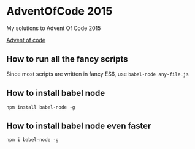 # AdventOfCode 2015
My solutions to Advent Of Code 2015

[Advent of code](http://adventofcode.com/2015)

## How to run all the fancy scripts

Since most scripts are written in fancy ES6, use `babel-node any-file.js`

## How to install babel node

`npm install babel-node -g`

## How to install babel node even faster

`npm i babel-node -g`
